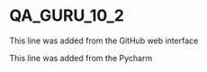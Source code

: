 # QA_GURU_10_2

This line was added from the GitHub web interface

This line was added from the Pycharm
